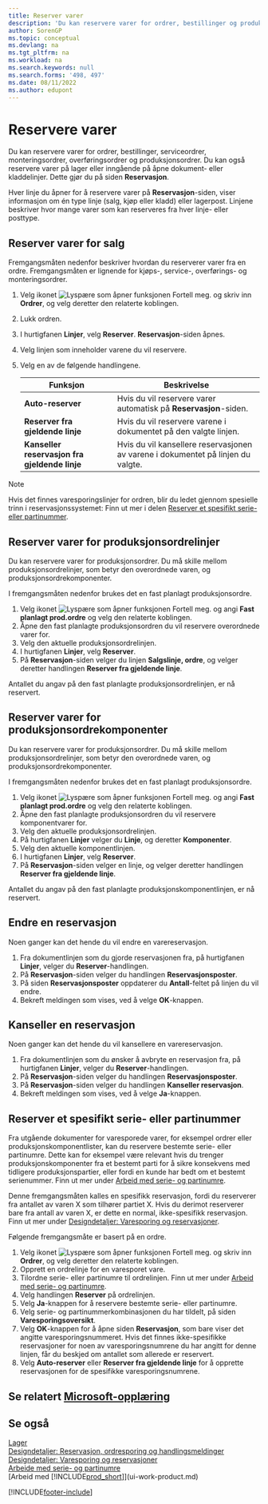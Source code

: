 ```yaml
---
title: Reserver varer
description: 'Du kan reservere varer for ordrer, bestillinger og produksjonsordrer. Du kan reservere også varer på lager eller inngående på åpne dokumentlinjer.'
author: SorenGP
ms.topic: conceptual
ms.devlang: na
ms.tgt_pltfrm: na
ms.workload: na
ms.search.keywords: null
ms.search.forms: '498, 497'
ms.date: 08/11/2022
ms.author: edupont
---
```

# <a name="reserve-items" />Reservere varer

Du kan reservere varer for ordrer, bestillinger, serviceordrer, monteringsordrer, overføringsordrer og produksjonsordrer. Du kan også reservere varer på lager eller inngående på åpne dokument- eller kladdelinjer. Dette gjør du på siden **Reservasjon**.

Hver linje du åpner for å reservere varer på **Reservasjon**-siden, viser informasjon om én type linje (salg, kjøp eller kladd) eller lagerpost. Linjene beskriver hvor mange varer som kan reserveres fra hver linje- eller posttype.

## <a name="reserve-items-for-sales" />Reserver varer for salg

Fremgangsmåten nedenfor beskriver hvordan du reserverer varer fra en ordre. Fremgangsmåten er lignende for kjøps-, service-, overførings- og monteringsordrer.
  
1. Velg ikonet ![Lyspære som åpner funksjonen Fortell meg.](media/ui-search/search_small.png "Fortell hva du vil gjøre") og skriv inn **Ordrer**, og velg deretter den relaterte koblingen.  
2. Lukk ordren.
3. I hurtigfanen **Linjer**, velg **Reserver**. **Reservasjon**-siden åpnes.  
4. Velg linjen som inneholder varene du vil reservere.  
5. Velg en av de følgende handlingene.  

    |**Funksjon**|**Beskrivelse**|
    |------------------|---------------------|  
    |**Auto-reserver**|Hvis du vil reservere varer automatisk på **Reservasjon**-siden.|  
    |**Reserver fra gjeldende linje**|Hvis du vil reservere varene i dokumentet på den valgte linjen.|  
    |**Kanseller reservasjon fra gjeldende linje**|Hvis du vil kansellere reservasjonen av varene i dokumentet på linjen du valgte.|

> [!NOTE]  
> Hvis det finnes varesporingslinjer for ordren, blir du ledet gjennom spesielle trinn i reservasjonssystemet: Finn ut mer i delen [Reserver et spesifikt serie- eller partinummer](inventory-how-to-reserve-items.md#reserve-a-specific-serial-or-lot-number).  

## <a name="reserve-an-item-for-a-production-order-line" />Reserver varer for produksjonsordrelinjer

Du kan reservere varer for produksjonsordrer. Du må skille mellom produksjonsordrelinjer, som betyr den overordnede varen, og produksjonsordrekomponenter.

I fremgangsmåten nedenfor brukes det en fast planlagt produksjonsordre.

1. Velg ikonet ![Lyspære som åpner funksjonen Fortell meg.](media/ui-search/search_small.png "Fortell hva du vil gjøre") og angi **Fast planlagt prod.ordre** og velg den relaterte koblingen.  
2. Åpne den fast planlagte produksjonsordren du vil reservere overordnede varer for.  
3. Velg den aktuelle produksjonsordrelinjen.  
4. I hurtigfanen **Linjer**, velg **Reserver**.
5. På **Reservasjon**-siden velger du linjen **Salgslinje, ordre**, og velger deretter handlingen **Reserver fra gjeldende linje**.  

Antallet du angav på den fast planlagte produksjonsordrelinjen, er nå reservert.

## <a name="reserve-items-for-production-order-components" />Reserver varer for produksjonsordrekomponenter

Du kan reservere varer for produksjonsordrer. Du må skille mellom produksjonsordrelinjer, som betyr den overordnede varen, og produksjonsordrekomponenter.

I fremgangsmåten nedenfor brukes det en fast planlagt produksjonsordre.

1. Velg ikonet ![Lyspære som åpner funksjonen Fortell meg.](media/ui-search/search_small.png "Fortell hva du vil gjøre") og angi **Fast planlagt prod.ordre** og velg den relaterte koblingen.  
2. Åpne den fast planlagte produksjonsordren du vil reservere komponentvarer for.  
3. Velg den aktuelle produksjonsordrelinjen.  
4. På hurtigfanen **Linjer** velger du **Linje**, og deretter **Komponenter**.  
5. Velg den aktuelle komponentlinjen.  
6. I hurtigfanen **Linjer**, velg **Reserver**.  
7. På **Reservasjon**-siden velger en linje, og velger deretter handlingen **Reserver fra gjeldende linje**.  

Antallet du angav på den fast planlagte produksjonskomponentlinjen, er nå reservert.

## <a name="change-a-reservation" />Endre en reservasjon

Noen ganger kan det hende du vil endre en varereservasjon.

1. Fra dokumentlinjen som du gjorde reservasjonen fra, på hurtigfanen **Linjer**, velger du **Reserver**-handlingen.  
2. På **Reservasjon**-siden velger du handlingen **Reservasjonsposter**.
3. På siden **Reservasjonsposter** oppdaterer du **Antall**-feltet på linjen du vil endre.
4. Bekreft meldingen som vises, ved å velge **OK**-knappen.

## <a name="cancel-a-reservation" />Kanseller en reservasjon

Noen ganger kan det hende du vil kansellere en varereservasjon.

1. Fra dokumentlinjen som du ønsker å avbryte en reservasjon fra, på hurtigfanen **Linjer**, velger du **Reserver**-handlingen.  
2. På **Reservasjon**-siden velger du handlingen **Reservasjonsposter**.  
3. På **Reservasjon**-siden velger du handlingen **Kanseller reservasjon**.  
4. Bekreft meldingen som vises, ved å velge **Ja**-knappen.  

## <a name="reserve-a-specific-serial-or-lot-number" />Reserver et spesifikt serie- eller partinummer

Fra utgående dokumenter for varesporede varer, for eksempel ordrer eller produksjonskomponentlister, kan du reservere bestemte serie- eller partinumre. Dette kan for eksempel være relevant hvis du trenger produksjonskomponenter fra et bestemt parti for å sikre konsekvens med tidligere produksjonspartier, eller fordi en kunde har bedt om et bestemt serienummer. Finn ut mer under [Arbeid med serie- og partinumre](inventory-how-work-item-tracking.md).

Denne fremgangsmåten kalles en spesifikk reservasjon, fordi du reserverer fra antallet av varen X som tilhører partiet X. Hvis du derimot reserverer bare fra antall av varen X, er dette en normal, ikke-spesifikk reservasjon. Finn ut mer under [Designdetaljer: Varesporing og reservasjoner](design-details-item-tracking-and-reservations.md).

Følgende fremgangsmåte er basert på en ordre.

1. Velg ikonet ![Lyspære som åpner funksjonen Fortell meg.](media/ui-search/search_small.png "Fortell hva du vil gjøre") og skriv inn **Ordrer**, og velg deretter den relaterte koblingen.  
2. Opprett en ordrelinje for en varesporet vare.  
3. Tilordne serie- eller partinumre til ordrelinjen. Finn ut mer under [Arbeid med serie- og partinumre](inventory-how-work-item-tracking.md).
4. Velg handlingen **Reserver** på ordrelinjen.  
5. Velg **Ja**-knappen for å reservere bestemte serie- eller partinumre.  
6. Velg serie- og partinummerkombinasjonen du har tildelt, på siden **Varesporingsoversikt**.  
7. Velg **OK**-knappen for å åpne siden **Reservasjon**, som bare viser det angitte varesporingsnummeret. Hvis det finnes ikke-spesifikke reservasjoner for noen av varesporingsnumrene du har angitt for denne linjen, får du beskjed om antallet som allerede er reservert.  
8. Velg **Auto-reserver** eller **Reserver fra gjeldende linje** for å opprette reservasjonen for de spesifikke varesporingsnumrene.

## <a name="see-related-microsoft-trainingtrainingmodulesmanage-outbound-serial-lot-numbers" />Se relatert [Microsoft-opplæring](/training/modules/manage-outbound-serial-lot-numbers/)

## <a name="see-also" />Se også

[Lager](inventory-manage-inventory.md)  
[Designdetaljer: Reservasjon, ordresporing og handlingsmeldinger](design-details-reservation-order-tracking-and-action-messaging.md)  
[Designdetaljer: Varesporing og reservasjoner](design-details-item-tracking-and-reservations.md)  
[Arbeide med serie- og partinumre](inventory-how-work-item-tracking.md)  
[Arbeid med [!INCLUDE[prod_short](includes/prod_short.md)]](ui-work-product.md)

[!INCLUDE[footer-include](includes/footer-banner.md)]
